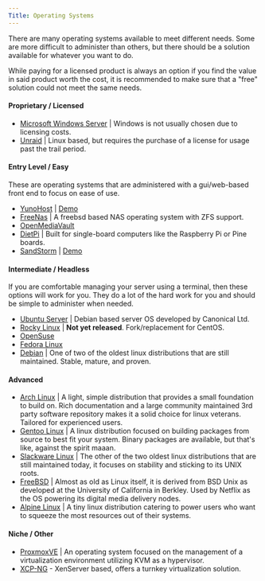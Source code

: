 ```yaml
---
Title: Operating Systems
---
```


There are many operating systems available to meet different needs. Some are more difficult to administer than others, but there should be a solution available for whatever you want to do.

While paying for a licensed product is always an option if you find the value in said product worth the cost, it is recommended to make sure that a "free" solution could not meet the same needs.

#### Proprietary / Licensed

- [Microsoft Windows Server](https://www.microsoft.com/en-us/windows-server/) | Windows is not usually chosen due to licensing costs.
- [Unraid](https://unraid.net/) | Linux based, but requires the purchase of a license for usage past the trail period.

#### Entry Level / Easy

These are operating systems that are administered with a gui/web-based front end to focus on ease of use.

- [YunoHost](https://yunohost.org) | [Demo](https://yunohost.org/#/try)
- [FreeNas](https://www.freenas.org/) | A freebsd based NAS operating system with ZFS support.
- [OpenMediaVault](https://www.openmediavault.org/)
- [DietPi](https://dietpi.com/) | Built for single-board computers like the Raspberry Pi or Pine boards.
- [SandStorm](https://sandstorm.io/) | [Demo](https://alpha.sandstorm.io/apps)

#### Intermediate / Headless

If you are comfortable managing your server using a terminal, then these options will work for you. They do a lot of the hard work for you and should be simple to administer when needed.

- [Ubuntu Server](https://ubuntu.com/server) | Debian based server OS developed by Canonical Ltd.
- [Rocky Linux](https://rockylinux.org/) | **Not yet released**. Fork/replacement for CentOS.
- [OpenSuse](https://www.opensuse.org/)
- [Fedora Linux](https://getfedora.org/en/server/)
- [Debian](https://www.debian.org/) | One of two of the oldest linux distributions that are still maintained. Stable, mature, and proven.

#### Advanced

- [Arch Linux](https://archlinux.org/) | A light, simple distribution that provides a small foundation to build on. Rich documentation and a large community maintained 3rd party software repository makes it a solid choice for linux veterans. Tailored for experienced users.
- [Gentoo Linux](https://www.gentoo.org/) | A linux distribution focused on building packages from source to best fit your system. Binary packages are available, but that's like, against the spirit maaan.
- [Slackware Linux](http://www.slackware.com/) | The other of the two oldest linux distributions that are still maintained today, it focuses on stability and sticking to its UNIX roots.
- [FreeBSD](https://www.freebsd.org/) | Almost as old as Linux itself, it is derived from BSD Unix as developed at the University of California in Berkley. Used by Netflix as the OS powering its digital media delivery nodes.
- [Alpine Linux](https://alpinelinux.org/) | A tiny linux distribution catering to power users who want to squeeze the most resources out of their systems.

#### Niche / Other

- [ProxmoxVE](https://www.proxmox.com/en/proxmox-ve) | An operating system focused on the management of a virtualization environment utilizing KVM as a hypervisor.
- [XCP-NG](https://xcp-ng.org/) - XenServer based, offers a turnkey virtualization solution.
